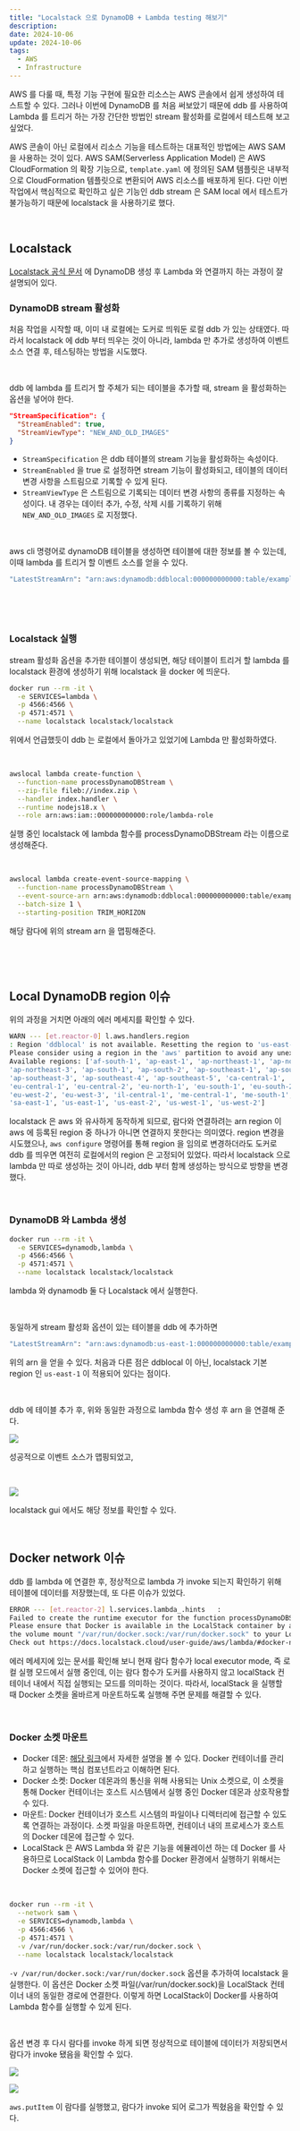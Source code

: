 ```yaml
---
title: "Localstack 으로 DynamoDB + Lambda testing 해보기"
description:
date: 2024-10-06
update: 2024-10-06
tags:
  - AWS
  - Infrastructure
---
```


AWS 를 다룰 때, 특정 기능 구현에 필요한 리소스는 AWS 콘솔에서 쉽게 생성하여 테스트할 수 있다. 그러나 이번에 DynamoDB 를 처음 써보았기 때문에 ddb 를 사용하여 Lambda 를 트리거 하는 가장 간단한 방법인 stream 활성화를 로컬에서 테스트해 보고 싶었다.

AWS 콘솔이 아닌 로컬에서 리소스 기능을 테스트하는 대표적인 방법에는 AWS SAM 을 사용하는 것이 있다.
AWS SAM(Serverless Application Model) 은 AWS CloudFormation 의 확장 기능으로, `template.yaml` 에 정의된 SAM 템플릿은 내부적으로 CloudFormation 템플릿으로 변환되어 AWS 리소스를 배포하게 된다. 다만 이번 작업에서 핵심적으로 확인하고 싶은 기능인 ddb stream 은 SAM local 에서 테스트가 불가능하기 때문에 localstack 을 사용하기로 했다.

&nbsp;

## **Localstack**

[Localstack 공식 문서](https://docs.localstack.cloud/user-guide/aws/dynamodbstreams/) 에 DynamoDB 생성 후 Lambda 와 연결까지 하는 과정이 잘 설명되어 있다.

### **DynamoDB stream 활성화**

처음 작업을 시작할 때, 이미 내 로컬에는 도커로 띄워둔 로컬 ddb 가 있는 상태였다. 따라서 localstack 에 ddb 부터 띄우는 것이 아니라, lambda 만 추가로 생성하여 이벤트 소스 연결 후, 테스팅하는 방법을 시도했다.

&nbsp;

ddb 에 lambda 를 트리거 할 주체가 되는 테이블을 추가할 때, stream 을 활성화하는 옵션을 넣어야 한다.

```json
"StreamSpecification": {
  "StreamEnabled": true,
  "StreamViewType": "NEW_AND_OLD_IMAGES"
}
```

- `StreamSpecification` 은 ddb 테이블의 stream 기능을 활성화하는 속성이다.
- `StreamEnabled` 을 true 로 설정하면 stream 기능이 활성화되고, 테이블의 데이터 변경 사항을 스트림으로 기록할 수 있게 된다.
- `StreamViewType` 은 스트림으로 기록되는 데이터 변경 사항의 종류를 지정하는 속성이다. 내 경우는 데이터 추가, 수정, 삭제 시를 기록하기 위해 `NEW_AND_OLD_IMAGES` 로 지정했다.

&nbsp;

aws cli 명령어로 dynamoDB 테이블을 생성하면 테이블에 대한 정보를 볼 수 있는데, 이때 lambda 를 트리거 할 이벤트 소스를 얻을 수 있다.

```bash
"LatestStreamArn": "arn:aws:dynamodb:ddblocal:000000000000:table/example-table/stream/2024-10-09T16:48:34.325"
```

&nbsp;

&nbsp;

### **Localstack 실행**

stream 활성화 옵션을 추가한 테이블이 생성되면, 해당 테이블이 트리거 할 lambda 를 localstack 환경에 생성하기 위해 localstack 을 docker 에 띄운다.

```bash
docker run --rm -it \
  -e SERVICES=lambda \
  -p 4566:4566 \
  -p 4571:4571 \
  --name localstack localstack/localstack
```

위에서 언급했듯이 ddb 는 로컬에서 돌아가고 있었기에 Lambda 만 활성화하였다.

&nbsp;

```bash
awslocal lambda create-function \
  --function-name processDynamoDBStream \
  --zip-file fileb://index.zip \
  --handler index.handler \
  --runtime nodejs18.x \
  --role arn:aws:iam::000000000000:role/lambda-role
```

실행 중인 localstack 에 lambda 함수를 processDynamoDBStream 라는 이름으로 생성해준다.

&nbsp;

```bash
awslocal lambda create-event-source-mapping \
  --function-name processDynamoDBStream \
  --event-source-arn arn:aws:dynamodb:ddblocal:000000000000:table/example-table/stream/2024-10-09T16:48:34.325 \
  --batch-size 1 \
  --starting-position TRIM_HORIZON
```

해당 람다에 위의 stream arn 을 맵핑해준다.

&nbsp;

&nbsp;

## **Local DynamoDB region 이슈**

위의 과정을 거치면 아래의 에러 메세지를 확인할 수 있다.

```bash
WARN --- [et.reactor-0] l.aws.handlers.region
: Region 'ddblocal' is not available. Resetting the region to 'us-east-1'.
Please consider using a region in the 'aws' partition to avoid any unexpected behavior.
Available regions: ['af-south-1', 'ap-east-1', 'ap-northeast-1', 'ap-northeast-2',
'ap-northeast-3', 'ap-south-1', 'ap-south-2', 'ap-southeast-1', 'ap-southeast-2',
'ap-southeast-3', 'ap-southeast-4', 'ap-southeast-5', 'ca-central-1', 'ca-west-1',
'eu-central-1', 'eu-central-2', 'eu-north-1', 'eu-south-1', 'eu-south-2', 'eu-west-1',
'eu-west-2', 'eu-west-3', 'il-central-1', 'me-central-1', 'me-south-1',
'sa-east-1', 'us-east-1', 'us-east-2', 'us-west-1', 'us-west-2']
```

localstack 은 aws 와 유사하게 동작하게 되므로, 람다와 연결하려는 arn region 이 aws 에 등록된 region 중 하나가 아니면 연결하지 못한다는 의미였다. region 변경을 시도했으나, `aws configure` 명령어를 통해 region 을 임의로 변경하더라도 도커로 ddb 를 띄우면 여전히 로컬에서의 region 은 고정되어 있었다. 따라서 localstack 으로 lambda 만 따로 생성하는 것이 아니라, ddb 부터 함께 생성하는 방식으로 방향을 변경했다.

&nbsp;

### **DynamoDB 와 Lambda 생성**

```bash
docker run --rm -it \
  -e SERVICES=dynamodb,lambda \
  -p 4566:4566 \
  -p 4571:4571 \
  --name localstack localstack/localstack
```

lambda 와 dynamodb 둘 다 Localstack 에서 실행한다.

&nbsp;

동일하게 stream 활성화 옵션이 있는 테이블을 ddb 에 추가하면

```bash
"LatestStreamArn": "arn:aws:dynamodb:us-east-1:000000000000:table/example-table/stream/2024-10-10T07:03:04.273"
```

위의 arn 을 얻을 수 있다. 처음과 다른 점은 ddblocal 이 아닌, localstack 기본 region 인 `us-east-1` 이 적용되어 있다는 점이다.

&nbsp;

ddb 에 테이블 추가 후, 위와 동일한 과정으로 lambda 함수 생성 후 arn 을 연결해 준다.

![](img2.png)

성공적으로 이벤트 소스가 맵핑되었고,

&nbsp;

![](img3.png)

localstack gui 에서도 해당 정보를 확인할 수 있다.

&nbsp;

## **Docker network 이슈**

ddb 를 lambda 에 연결한 후, 정상적으로 lambda 가 invoke 되는지 확인하기 위해 테이블에 데이터를 저장했는데, 또 다른 이슈가 있었다.

```bash
ERROR --- [et.reactor-2] l.services.lambda_.hints   :
Failed to create the runtime executor for the function processDynamoDBStream.
Please ensure that Docker is available in the LocalStack container by adding
the volume mount "/var/run/docker.sock:/var/run/docker.sock" to your LocalStack startup.
Check out https://docs.localstack.cloud/user-guide/aws/lambda/#docker-not-available
```

에러 메세지에 있는 문서를 확인해 보니 현재 람다 함수가 local executor mode, 즉 로컬 실행 모드에서 실행 중인데, 이는 람다 함수가 도커를 사용하지 않고 localStack 컨테이너 내에서 직접 실행되는 모드를 의미하는 것이다. 따라서, localStack 을 실행할 때 Docker 소켓을 올바르게 마운트하도록 실행해 주면 문제를 해결할 수 있다.

&nbsp;

### **Docker 소켓 마운트**

- Docker 데몬: [해당 링크](https://www.geeksforgeeks.org/what-is-docker-daemon/)에서 자세한 설명을 볼 수 있다. Docker 컨테이너를 관리하고 실행하는 핵심 컴포넌트라고 이해하면 된다.
- Docker 소켓: Docker 데몬과의 통신을 위해 사용되는 Unix 소켓으로, 이 소켓을 통해 Docker 컨테이너는 호스트 시스템에서 실행 중인 Docker 데몬과 상호작용할 수 있다.
- 마운트: Docker 컨테이너가 호스트 시스템의 파일이나 디렉터리에 접근할 수 있도록 연결하는 과정이다. 소켓 파일을 마운트하면, 컨테이너 내의 프로세스가 호스트의 Docker 데몬에 접근할 수 있다.
- LocalStack 은 AWS Lambda 와 같은 기능을 에뮬레이션 하는 데 Docker 를 사용하므로 LocalStack 이 Lambda 함수를 Docker 환경에서 실행하기 위해서는 Docker 소켓에 접근할 수 있어야 한다.

&nbsp;

```bash
docker run --rm -it \
  --network sam \
  -e SERVICES=dynamodb,lambda \
  -p 4566:4566 \
  -p 4571:4571 \
  -v /var/run/docker.sock:/var/run/docker.sock \
  --name localstack localstack/localstack
```

`-v /var/run/docker.sock:/var/run/docker.sock` 옵션을 추가하여 localstack 을 실행한다. 이 옵션은 Docker 소켓 파일(/var/run/docker.sock)을 LocalStack 컨테이너 내의 동일한 경로에 연결한다. 이렇게 하면 LocalStack이 Docker를 사용하여 Lambda 함수를 실행할 수 있게 된다.

&nbsp;

옵션 변경 후 다시 람다를 invoke 하게 되면 정상적으로 테이블에 데이터가 저장되면서 람다가 invoke 됐음을 확인할 수 있다.

![](img6.png)

![](img4.png)

`aws.putItem` 이 람다를 실행했고, 람다가 invoke 되어 로그가 찍혔음을 확인할 수 있다.

